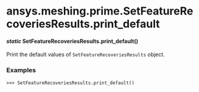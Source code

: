 <a id="ansys-meshing-prime-setfeaturerecoveriesresults-print-default"></a>

# ansys.meshing.prime.SetFeatureRecoveriesResults.print_default

<a id="ansys.meshing.prime.SetFeatureRecoveriesResults.print_default"></a>

#### *static* SetFeatureRecoveriesResults.print_default()

Print the default values of `SetFeatureRecoveriesResults` object.

### Examples

```pycon
>>> SetFeatureRecoveriesResults.print_default()
```

<!-- !! processed by numpydoc !! -->
